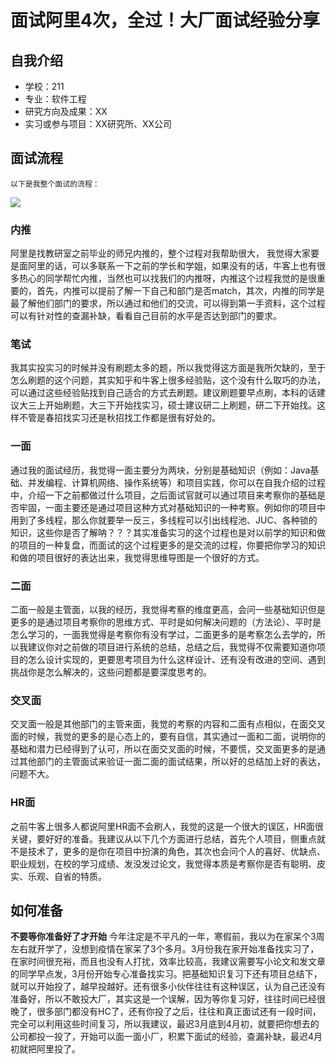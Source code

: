 # 面试阿里4次，全过！大厂面试经验分享
## 自我介绍
* 学校：211
* 专业：软件工程
* 研究方向及成果：XX
* 实习或参与项目：XX研究所、XX公司
## 面试流程
	以下是我整个面试的流程：
![](https://cs-job-guide.oss-cn-beijing.aliyuncs.com/image/%E5%AE%9E%E4%B9%A0%E9%9D%A2%E8%AF%95%E6%B5%81%E7%A8%8B.png)
### 内推
阿里是找教研室之前毕业的师兄内推的，整个过程对我帮助很大， 我觉得大家要是面阿里的话，可以多联系一下之前的学长和学姐，如果没有的话，牛客上也有很多热心的同学帮忙内推，当然也可以找我们的内推呀，内推这个过程我觉的是很重要的，首先，内推可以提前了解一下自己和部门是否match，其次，内推的同学是最了解他们部门的要求，所以通过和他们的交流，可以得到第一手资料，这个过程可以有针对性的查漏补缺，看看自己目前的水平是否达到部门的要求。
### 笔试
我其实投实习的时候并没有刷题太多的题，所以我觉得这方面是我所欠缺的，至于怎么刷题的这个问题，其实知乎和牛客上很多经验贴，这个没有什么取巧的办法，可以通过这些经验贴找到自己适合的方式去刷题。建议刷题要早点刷，本科的话建议大三上开始刷题，大三下开始找实习，硕士建议研二上刷题，研二下开始找。这样不管是春招找实习还是秋招找工作都是很有好处的。
### 一面
通过我的面试经历，我觉得一面主要分为两块，分别是基础知识（例如：Java基础、并发编程、计算机网络、操作系统等）和项目实践，你可以在自我介绍的过程中，介绍一下之前都做过什么项目，之后面试官就可以通过项目来考察你的基础是否牢固，一面主要还是通过项目这种方式对基础知识的一种考察。例如你的项目中用到了多线程，那么你就要举一反三，多线程可以引出线程池、JUC、各种锁的知识，这些你是否了解呐？？？其实准备实习的这个过程也是对以前学的知识和做的项目的一种复盘，而面试的这个过程更多的是交流的过程，你要把你学习的知识和做的项目很好的表达出来，我觉得思维导图是一个很好的方式。
### 二面
二面一般是主管面，以我的经历，我觉得考察的维度更高，会问一些基础知识但是更多的是通过项目考察你的思维方式、平时是如何解决问题的（方法论）、平时是怎么学习的，一面我觉得是考察你有没有学过，二面更多的是考察怎么去学的，所以我建议你对之前做的项目进行系统的总结，总结之后，我觉得不仅需要知道你项目的怎么设计实现的，更要思考项目为什么这样设计、还有没有改进的空间、遇到挑战你是怎么解决的，这些问题都是要深度思考的。
### 交叉面
交叉面一般是其他部门的主管来面，我觉的考察的内容和二面有点相似，在面交叉面的时候，我觉的更多的是心态上的，要有自信，其实通过一面和二面，说明你的基础和潜力已经得到了认可，所以在面交叉面的时候，不要慌，交叉面更多的是通过其他部门的主管面试来验证一面二面的面试结果，所以好的总结加上好的表达，问题不大。
### HR面
之前牛客上很多人都说阿里HR面不会刷人，我觉的这是一个很大的误区，HR面很关键，要好好的准备。我建议从以下几个方面进行总结，首先个人项目，侧重点就不是技术了，更多的是你在项目中扮演的角色，其次也会问个人的喜好、优缺点、职业规划，在校的学习成绩、发没发过论文，我觉得本质是考察你是否有聪明、皮实、乐观、自省的特质。
## 如何准备
**不要等你准备好了才开始**
今年注定是不平凡的一年，寒假前，我以为在家呆个3周左右就开学了，没想到疫情在家呆了3个多月。3月份我在家开始准备找实习了，在家时间很充裕，而且也没有人打扰，效率比较高，我建议需要写小论文和发文章的同学早点发，3月份开始专心准备找实习。把基础知识复习下还有项目总结下，就可以开始投了，越早投越好。还有很多小伙伴往往有这种误区，认为自己还没有准备好，所以不敢投大厂，其实这是一个误解，因为等你复习好，往往时间已经很晚了，很多部门都没有HC了，还有你投了之后，往往和真正面试还有一段时间，完全可以利用这些时间复习，所以我建议，最迟3月底到4月初，就要把你想去的公司都投一投了，开始可以面一面小厂，积累下面试的经验，查漏补缺，最迟4月初就把阿里投了。
